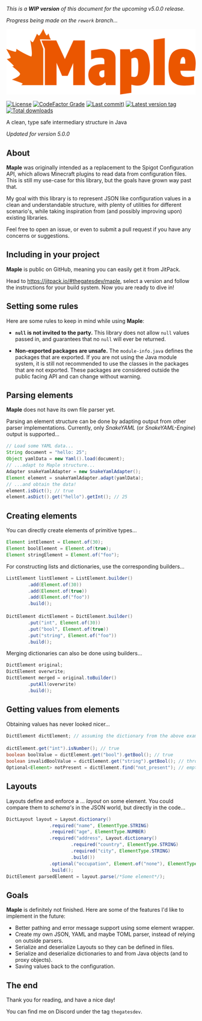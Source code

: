 *This is a **WIP version** of this document for the upcoming v5.0.0 release.*

*Progress being made on the `rework` branch...*

[![maple-banner-plain](doc/maple-banner-plain.svg)](#)

[![License](https://img.shields.io/github/license/thegatesdev/maple?style=flat-square&labelColor=%230C090D&color=%23EB5600)](#)
[![CodeFactor Grade](https://img.shields.io/codefactor/grade/github/thegatesdev/maple?style=flat-square&labelColor=%230C090D&color=%23EB5600)](https://www.codefactor.io/repository/github/thegatesdev/maple)
[![Last commit)](https://img.shields.io/github/last-commit/thegatesdev/maple?style=flat-square&labelColor=%230C090D&color=%23EB5600)](https://github.com/thegatesdev/maple/commits/master/)
[![Latest version tag](https://img.shields.io/github/v/release/thegatesdev/maple?style=flat-square&labelColor=%230C090D&color=%23EB5600)](https://github.com/thegatesdev/maple/releases)
[![Total downloads](https://img.shields.io/github/downloads/thegatesdev/maple/total?style=flat-square&labelColor=%230C090D&color=%23EB5600)](https://github.com/thegatesdev/maple/releases)

A clean, type safe intermediary structure in Java

*Updated for version 5.0.0*

## About

**Maple** was originally intended as a replacement to the Spigot Configuration API,
which allows Minecraft plugins to read data from configuration files.
This is still my use-case for this library, but the goals have grown way past that.

My goal with this library is to represent JSON like configuration values
in a clean and understandable structure, with plenty of utilities for different scenario's,
while taking inspiration from (and possibly improving upon) existing libraries.

Feel free to open an issue, or even to submit a pull request if you have any concerns or suggestions.

## Including in your project

**Maple** is public on GitHub, meaning you can easily get it from JitPack.

Head to https://jitpack.io/#thegatesdev/maple,
select a version and follow the instructions for your build system.
Now you are ready to dive in!

## Setting some rules

Here are some rules to keep in mind while using **Maple**:

-  **`null` is not invited to the party.**
This library does not allow `null` values passed in, and guarantees that no `null` will ever be returned.

- **Non-exported packages are unsafe.**
The `module-info.java` defines the packages that are exported.
If you are not using the Java module system, it is still not recommended
to use the classes in the packages that are not exported. 
These packages are considered outside the public facing API and can change without warning.

## Parsing elements

**Maple** does not have its own file parser yet.

Parsing an element structure can be done by adapting output from other parser implementations.
Currently, only *SnakeYAML* (or *SnakeYAML-Engine*) output is supported...
```java
// Load some YAML data...
String document = "hello: 25";
Object yamlData = new Yaml().load(document);
// ...adapt to Maple structure...
Adapter snakeYamlAdapter = new SnakeYamlAdapter();
Element element = snakeYamlAdapter.adapt(yamlData);
// ...and obtain the data!
element.isDict(); // true
element.asDict().get("hello").getInt(); // 25
```

## Creating elements

You can directly create elements of primitive types...
```java
Element intElement = Element.of(30);
Element boolElement = Element.of(true);
Element stringElement = Element.of("foo");
```
For constructing lists and dictionaries, use the corresponding builders...
```java
ListElement listElement = ListElement.builder()
        .add(Element.of(30))
        .add(Element.of(true))
        .add(Element.of("foo"))
        .build();

DictElement dictElement = DictElement.builder()
        .put("int", Element.of(30))
        .put("bool", Element.of(true))
        .put("string", Element.of("foo"))
        .build();
```
Merging dictionaries can also be done using builders...
```java
DictElement original;
DictElement overwrite;
DictElement merged = original.toBuilder()
        .putAll(overwrite)
        .build();
```

## Getting values from elements

Obtaining values has never looked nicer...
```java
DictElement dictElement; // assuming the dictionary from the above example

dictElement.get("int").isNumber(); // true
boolean boolValue = dictElement.get("bool").getBool(); // true
boolean invalidBoolValue = dictElement.get("string").getBool(); // throws ElementTypeException
Optional<Element> notPresent = dictElement.find("not_present"); // empty optional
```

## Layouts

Layouts define and enforce a ... *layout* on some element.
You could compare them to *schema's* in the JSON world, but directly in the code...
```java
DictLayout layout = Layout.dictionary()
                .required("name", ElementType.STRING)
                .required("age", ElementType.NUMBER)
                .required("address", Layout.dictionary()
                        .required("country", ElementType.STRING)
                        .required("city", ElementType.STRING)
                        .build())
                .optional("occupation", Element.of("none"), ElementType.STRING)
                .build();
DictElement parsedElement = layout.parse(/*Some element*/);
```

## Goals

**Maple** is definitely not finished. Here are some of the features I'd like to implement in the future:

- Better pathing and error message support using some element wrapper.
- Create my own JSON, YAML and maybe TOML parser, instead of relying on outside parsers.
- Serialize and deserialize Layouts so they can be defined in files.
- Serialize and deserialize dictionaries to and from Java objects (and to proxy objects).
- Saving values back to the configuration.

## The end

Thank you for reading, and have a nice day!

You can find me on Discord under the tag `thegatesdev`.
